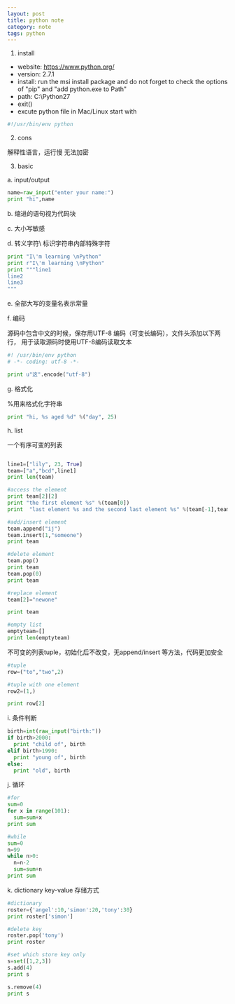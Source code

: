 ```yaml
---
layout: post
title: python note
category: note
tags: python
---
```


 

1. install

* website: https://www.python.org/
* version: 2.7.1
* install: run the msi install package and do not forget to check the options of "pip" and "add python.exe to Path"
* path: C:\Python27
* exit() 
* excute python file  in Mac/Linux start with

```sh
#!/usr/bin/env python　
```

2. cons

解释性语言，运行慢
无法加密

3. basic

  a. input/output

```python
name=raw_input("enter your name:")
print "hi",name
```

  b. 缩进的语句视为代码块
  
  c. 大小写敏感

  d. 转义字符\ 标识字符串内部特殊字符

```python
print "I\'m learning \nPython"
print r"I\'m learning \nPython"
print """line1
line2
line3
"""
```
  e. 全部大写的变量名表示常量

  f. 编码 

  源码中包含中文的时候，保存用UTF-8 编码（可变长编码），文件头添加以下两行， 用于读取源码时使用UTF-8编码读取文本


```python
#! /usr/bin/env python
# -*- coding: utf-8 -*-

print u"这".encode("utf-8")
```

  g. 格式化

  %用来格式化字符串

```python
print "hi, %s aged %d" %("day", 25)
```
  h. list

  一个有序可变的列表

```python

line1=["lily", 23, True]
team=["a","bcd",line1]
print len(team)

#access the element
print team[2][2]
print "the first element %s" %(team[0])
print  "last element %s and the second last element %s" %(team[-1],team[-2])

#add/insert element
team.append("ij")
team.insert(1,"someone")
print team

#delete element 
team.pop()
print team
team.pop(0)
print team

#replace element
team[2]="newone"

print team

#empty list
emptyteam=[]
print len(emptyteam)
```
  不可变的列表tuple，初始化后不改变，无append/insert 等方法，代码更加安全

```python
#tuple
row=("to","two",2)

#tuple with one element
row2=(1,)

print row[2]
```
  i. 条件判断

```python
birth=int(raw_input("birth:"))
if birth>2000:
  print "child of", birth
elif birth>1990:
  print "young of", birth
else:
  print "old", birth
```
  j. 循环

```python
#for 
sum=0
for x in range(101):
  sum=sum+x
print sum

#while 
sum=0
n=99
while n>0:
  n=n-2
  sum=sum+n
print sum
```
k. dictionary
key-value 存储方式

```python
#dictionary
roster={'angel':10,'simon':20,'tony':30}
print roster['simon']

#delete key
roster.pop('tony')
print roster

#set which store key only
s=set([1,2,3])
s.add(4)
print s

s.remove(4)
print s
```
　